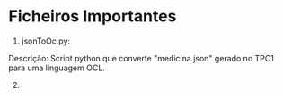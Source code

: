 # Ficheiros Importantes

1. jsonToOc.py:

Descrição: Script python que converte "medicina.json" gerado no TPC1 para uma linguagem OCL.

2. 